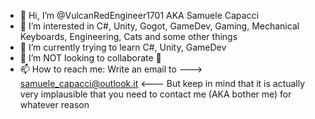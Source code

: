 - 👋 Hi, I’m @VulcanRedEngineer1701 AKA Samuele Capacci
- 👀 I’m interested in C#, Unity, Gogot, GameDev, Gaming, Mechanical Keyboards, Engineering, Cats and some other things
- 🌱 I’m currently trying to learn C#, Unity, GameDev
- 💞️ I’m NOT looking to collaborate 💞️ 
- 📫 How to reach me:
      Write an email to ---> samuele_capacci@outlook.it <---
      But keep in mind that it is actually very implausible that you need to contact me (AKA bother me) for whatever reason

<!---
VulcanRedEngineer1701/VulcanRedEngineer1701 is a ✨ special ✨ repository because its `README.md` (this file) appears on your GitHub profile.
You can click the Preview link to take a look at your changes.
--->
